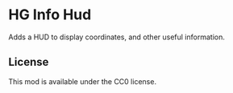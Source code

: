 # HG Info Hud
Adds a HUD to display coordinates, and other useful information.

## License

This mod is available under the CC0 license.
